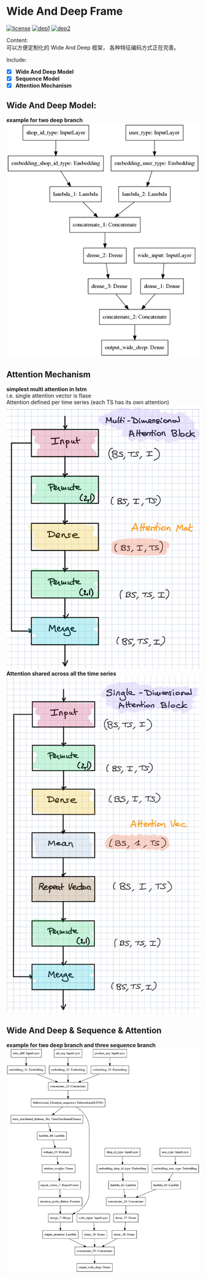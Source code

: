 # Wide And Deep Frame
[![license](https://img.shields.io/badge/License-Apache_2.0-brightgreen.svg)](https://github.com/Phynixknight/WideDeepSequenceAttentionFrame/LICENSE) [![dep1](https://img.shields.io/badge/Tensorflow-1.2+-blue.svg)](https://www.tensorflow.org/) [![dep2](https://img.shields.io/badge/Keras-2.0+-blue.svg)](https://keras.io/) 

Content:  
可以方便定制化的 Wide And Deep 框架， 各种特征编码方式正在完善。

Include:  
- [x] **Wide And Deep Model**
- [x] **Sequence Model**
- [x] **Attention Mechanism**

## Wide And Deep Model:  
**example for two deep branch**   
![](model_wide_and_deep.png)  

## Attention Mechanism 
**simplest multi attention in lstm**  
i.e. single attention vector is flase   
Attention defined per time series (each TS has its own attention)  
![](graph_multi_attention_lstm.png)  
**Attention shared across all the time series**  
![](graph_single_attention.png)  

## Wide And Deep & Sequence & Attention
**example for two deep branch and three sequence branch**  
![](model_wide_deep_sequence_attention.png)